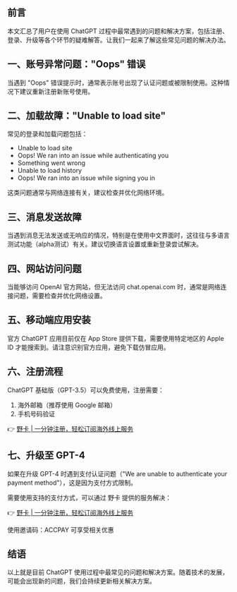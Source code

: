 ## 前言

本文汇总了用户在使用 ChatGPT 过程中最常遇到的问题和解决方案，包括注册、登录、升级等各个环节的疑难解答。让我们一起来了解这些常见问题的解决办法。

## 一、账号异常问题："Oops" 错误

当遇到 "Oops" 错误提示时，通常表示账号出现了认证问题或被限制使用。这种情况下建议重新注册新账号使用。

## 二、加载故障："Unable to load site"

常见的登录和加载问题包括：
- Unable to load site
- Oops! We ran into an issue while authenticating you
- Something went wrong
- Unable to load history
- Oops! We ran into an issue while signing you in

这类问题通常与网络连接有关，建议检查并优化网络环境。

## 三、消息发送故障

当遇到消息无法发送或无响应的情况，特别是在使用中文界面时，这往往与多语言测试功能（alpha测试）有关。建议切换语言设置或重新登录尝试解决。

## 四、网站访问问题

当能够访问 OpenAI 官方网站，但无法访问 chat.openai.com 时，通常是网络连接问题，需要检查并优化网络设置。

## 五、移动端应用安装

官方 ChatGPT 应用目前仅在 App Store 提供下载，需要使用特定地区的 Apple ID 才能搜索到。请注意识别官方应用，避免下载仿冒应用。

## 六、注册流程

ChatGPT 基础版（GPT-3.5）可以免费使用，注册需要：
1. 海外邮箱（推荐使用 Google 邮箱）
2. 手机号码验证

👉 [野卡 | 一分钟注册，轻松订阅海外线上服务](https://bit.ly/bewildcard)

## 七、升级至 GPT-4

如果在升级 GPT-4 时遇到支付认证问题（"We are unable to authenticate your payment method"），这是因为支付方式限制。

需要使用支持的支付方式，可以通过 野卡 提供的服务解决：

👉 [野卡 | 一分钟注册，轻松订阅海外线上服务](https://bit.ly/bewildcard)

使用邀请码：ACCPAY 可享受相关优惠

## 结语

以上就是目前 ChatGPT 使用过程中最常见的问题和解决方案。随着技术的发展，可能会出现新的问题，我们会持续更新相关解决方案。